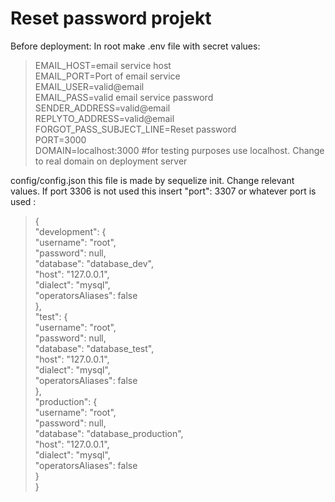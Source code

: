 # Reset password projekt

Before deployment:
In root make .env file with secret values:

>EMAIL_HOST=email service host  
EMAIL_PORT=Port of email service  
EMAIL_USER=valid@email  
EMAIL_PASS=valid email service password  
SENDER_ADDRESS=valid@email  
REPLYTO_ADDRESS=valid@email  
FORGOT_PASS_SUBJECT_LINE=Reset password  
PORT=3000  
DOMAIN=localhost:3000   #for testing purposes use localhost. Change to real domain on deployment server


config/config.json
this file is made by sequelize init. Change relevant values. If port 3306 is not used this insert
"port": 3307 or whatever port is used
:
>{  
  "development": {  
    "username": "root",  
    "password": null,  
    "database": "database_dev",  
    "host": "127.0.0.1",  
    "dialect": "mysql",  
    "operatorsAliases": false  
  },  
  "test": {  
    "username": "root",  
    "password": null,  
    "database": "database_test",  
    "host": "127.0.0.1",  
    "dialect": "mysql",  
    "operatorsAliases": false  
  },  
  "production": {  
    "username": "root",  
    "password": null,  
    "database": "database_production",  
    "host": "127.0.0.1",  
    "dialect": "mysql",  
    "operatorsAliases": false  
  }  
}  
